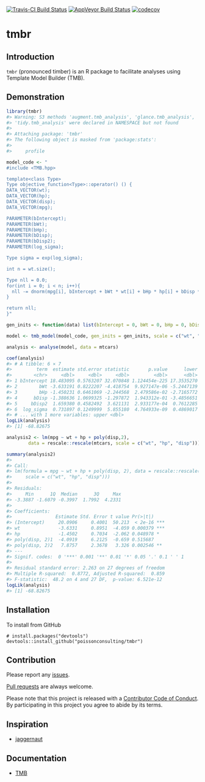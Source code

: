 
<!-- README.md is generated from README.Rmd. Please edit that file -->
[![Travis-CI Build Status](https://travis-ci.org/poissonconsulting/tmbr.svg?branch=master)](https://travis-ci.org/poissonconsulting/tmbr) [![AppVeyor Build Status](https://ci.appveyor.com/api/projects/status/github/poissonconsulting/tmbr?branch=master&svg=true)](https://ci.appveyor.com/project/poissonconsulting/tmbr) [![codecov](https://codecov.io/gh/poissonconsulting/tmbr/branch/master/graph/badge.svg)](https://codecov.io/gh/poissonconsulting/tmbr)

tmbr
====

Introduction
------------

`tmbr` (pronounced timber) is an R package to facilitate analyses using Template Model Builder (TMB).

Demonstration
-------------

``` r
library(tmbr)
#> Warning: S3 methods 'augment.tmb_analysis', 'glance.tmb_analysis',
#> 'tidy.tmb_analysis' were declared in NAMESPACE but not found
#> 
#> Attaching package: 'tmbr'
#> The following object is masked from 'package:stats':
#> 
#>     profile

model_code <- "
#include <TMB.hpp>

template<class Type>
Type objective_function<Type>::operator() () {
DATA_VECTOR(wt);
DATA_VECTOR(hp);
DATA_VECTOR(disp);
DATA_VECTOR(mpg);

PARAMETER(bIntercept); 
PARAMETER(bWt); 
PARAMETER(bHp); 
PARAMETER(bDisp); 
PARAMETER(bDisp2); 
PARAMETER(log_sigma);

Type sigma = exp(log_sigma);

int n = wt.size();

Type nll = 0.0;
for(int i = 0; i < n; i++){
  nll -= dnorm(mpg[i], bIntercept + bWt * wt[i] + bHp * hp[i] + bDisp * disp[i] + bDisp2 * pow(disp[i], 2), sigma, true);
}

return nll;
}"

gen_inits <- function(data) list(bIntercept = 0, bWt = 0, bHp = 0, bDisp = 0, bDisp2 = 0, log_sigma = 0)

model <- tmb_model(model_code, gen_inits = gen_inits, scale = c("wt", "hp", "disp"))

analysis <- analyse(model, data = mtcars)

coef(analysis)
#> # A tibble: 6 × 7
#>         term  estimate std.error statistic       p.value      lower
#>        <chr>     <dbl>     <dbl>     <dbl>         <dbl>      <dbl>
#> 1 bIntercept 18.483095 0.5763207 32.070848 1.124454e-225 17.3535270
#> 2        bWt -3.633191 0.8222207 -4.418754  9.927147e-06 -5.2447139
#> 3        bHp -1.450231 0.6461069 -2.244568  2.479586e-02 -2.7165772
#> 4      bDisp -1.388636 1.0699325 -1.297872  1.943312e-01 -3.4856651
#> 5     bDisp2  1.659380 0.4582492  3.621131  2.933177e-04  0.7612285
#> 6  log_sigma  0.731897 0.1249999  5.855180  4.764933e-09  0.4869017
#> # ... with 1 more variables: upper <dbl>
logLik(analysis)
#> [1] -68.82675

analysis2 <- lm(mpg ~ wt + hp + poly(disp,2), 
        data = rescale::rescale(mtcars, scale = c("wt", "hp", "disp")))

summary(analysis2)
#> 
#> Call:
#> lm(formula = mpg ~ wt + hp + poly(disp, 2), data = rescale::rescale(mtcars, 
#>     scale = c("wt", "hp", "disp")))
#> 
#> Residuals:
#>     Min      1Q  Median      3Q     Max 
#> -3.3887 -1.6079 -0.3997  1.7992  4.2331 
#> 
#> Coefficients:
#>                Estimate Std. Error t value Pr(>|t|)    
#> (Intercept)     20.0906     0.4001  50.213  < 2e-16 ***
#> wt              -3.6331     0.8951  -4.059 0.000379 ***
#> hp              -1.4502     0.7034  -2.062 0.048978 *  
#> poly(disp, 2)1  -4.0919     6.2125  -0.659 0.515687    
#> poly(disp, 2)2   7.8757     2.3678   3.326 0.002546 ** 
#> ---
#> Signif. codes:  0 '***' 0.001 '**' 0.01 '*' 0.05 '.' 0.1 ' ' 1
#> 
#> Residual standard error: 2.263 on 27 degrees of freedom
#> Multiple R-squared:  0.8772, Adjusted R-squared:  0.859 
#> F-statistic:  48.2 on 4 and 27 DF,  p-value: 6.521e-12
logLik(analysis)
#> [1] -68.82675
```

Installation
------------

To install from GitHub

    # install.packages("devtools")
    devtools::install_github("poissonconsulting/tmbr")

Contribution
------------

Please report any [issues](https://github.com/poissonconsulting/tmbr/issues).

[Pull requests](https://github.com/poissonconsulting/tmbr/pulls) are always welcome.

Please note that this project is released with a [Contributor Code of Conduct](CONDUCT.md). By participating in this project you agree to abide by its terms.

Inspiration
-----------

-   [jaggernaut](https://github.com/poissonconsulting/jaggernaut)

Documentation
-------------

-   [TMB](https://github.com/kaskr/adcomp)
